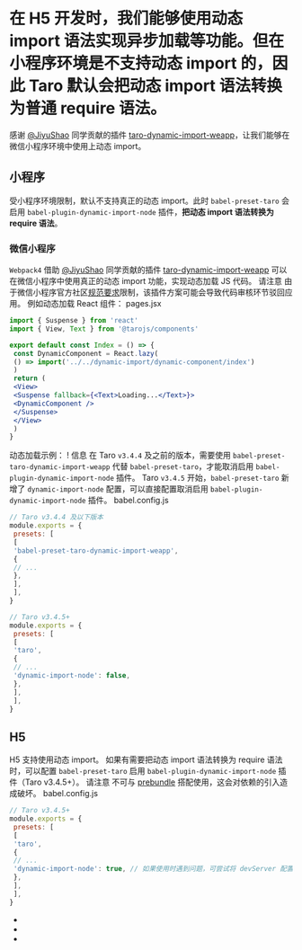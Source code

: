 # 在 H5 开发时，我们能够使用动态 import 语法实现异步加载等功能。但在小程序环境是不支持动态 import 的，因此 Taro 默认会把动态 import 语法转换为普通 require 语法。
感谢 [@JiyuShao](https://github.com/JiyuShao) 同学贡献的插件 [taro-dynamic-import-weapp](https://github.com/JiyuShao/taro-dynamic-import-weapp)，让我们能够在微信小程序环境中使用上动态 import。
## 小程序[​](dynamic-import.html#小程序)
受小程序环境限制，默认不支持真正的动态 import。此时 `babel-preset-taro` 会启用 `babel-plugin-dynamic-import-node` 插件，**把动态 import 语法转换为 require 语法**。
### 微信小程序[​](dynamic-import.html#微信小程序)
`Webpack4`
借助 [@JiyuShao](https://github.com/JiyuShao) 同学贡献的插件 [taro-dynamic-import-weapp](https://github.com/JiyuShao/taro-dynamic-import-weapp) 可以在微信小程序中使用真正的动态 import 功能，实现动态加载 JS 代码。
请注意
由于微信小程序官方社区[规范要求](https://developers.weixin.qq.com/community/minihome/doc/0000ae500e4fd0541f2ea33755b801)限制，该插件方案可能会导致代码审核环节驳回应用。
例如动态加载 React 组件：
pages.jsx
```jsx
import { Suspense } from 'react'
import { View, Text } from '@tarojs/components'

export default const Index = () => {
 const DynamicComponent = React.lazy(
 () => import('../../dynamic-import/dynamic-component/index')
 )
 return (
 <View>
 <Suspense fallback={<Text>Loading...</Text>}>
 <DynamicComponent />
 </Suspense>
 </View>
 )
}
```

动态加载示例：
!
信息
在 Taro `v3.4.4` 及之前的版本，需要使用 `babel-preset-taro-dynamic-import-weapp` 代替 `babel-preset-taro`，才能取消启用 `babel-plugin-dynamic-import-node` 插件。
Taro `v3.4.5` 开始，`babel-preset-taro` 新增了 `dynamic-import-node` 配置，可以直接配置取消启用 `babel-plugin-dynamic-import-node` 插件。
babel.config.js
```js
// Taro v3.4.4 及以下版本
module.exports = {
 presets: [
 [
 'babel-preset-taro-dynamic-import-weapp',
 {
 // ...
 },
 ],
 ],
}

// Taro v3.4.5+
module.exports = {
 presets: [
 [
 'taro',
 {
 // ...
 'dynamic-import-node': false,
 },
 ],
 ],
}
```

## H5[​](dynamic-import.html#h5)
H5 支持使用动态 import。
如果有需要把动态 import 语法转换为 require 语法时，可以配置 `babel-preset-taro` 启用 `babel-plugin-dynamic-import-node` 插件（Taro v3.4.5+）。
请注意
不可与 [prebundle](prebundle.html) 搭配使用，这会对依赖的引入造成破坏。
babel.config.js
```js
// Taro v3.4.5+
module.exports = {
 presets: [
 [
 'taro',
 {
 // ...
 'dynamic-import-node': true, // 如果使用时遇到问题，可尝试将 devServer 配置项中的 hot 设置为 false
 },
 ],
 ],
}
```

- 

- 

-
